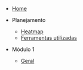 * [Home](/)

* Planejamento
    - [Heatmap](Planejamento/Heatmap.md)
    - [Ferramentas utilizadas](Planejamento/Ferramentas.md)

* Módulo 1
    - [Geral](Modulo-1/Modulo1.md)

[//]: # (* Módulo 2)

[//]: # (    )
[//]: # ()
[//]: # (* Módulo 2)

[//]: # (    )